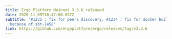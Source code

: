 ```yaml
---
title: Ergo Platform Mainnet 3.3.6 released
date: 2020-11-05T16:47:00.037Z
subtitle: "#1231 : fix for peers discovery, #1234 : fix for docker build failing
  because of sbt-1458"
link: https://github.com/ergoplatform/ergo/releases/tag/v3.3.6
---
```

